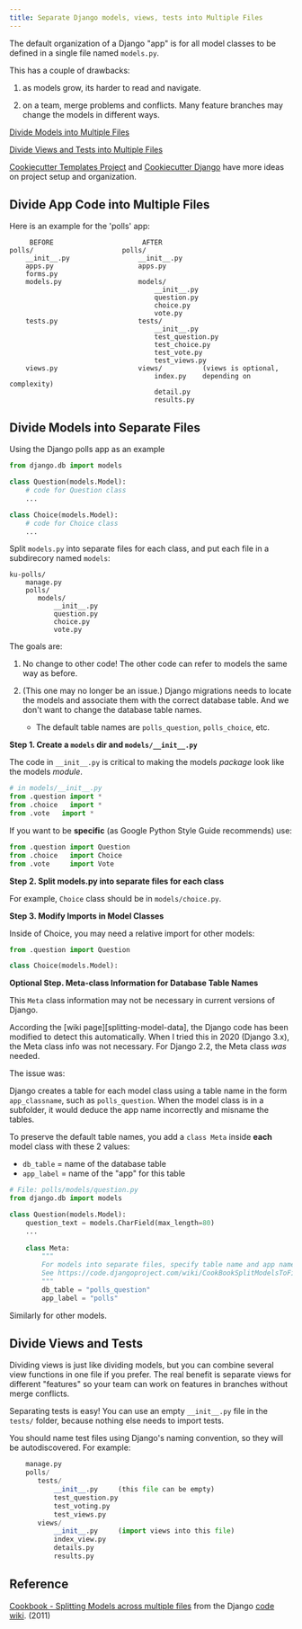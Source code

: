 ```yaml
---
title: Separate Django models, views, tests into Multiple Files
---
```


The default organization of a Django "app" is for all model classes
to be defined in a single file named `models.py`.

This has a couple of drawbacks:

1. as models grow, its harder to read and navigate.

2. on a team, merge problems and conflicts. Many feature branches may change the models in different ways. 

[Divide Models into Multiple Files](#divide-models-into-separate-files)

[Divide Views and Tests into Multiple Files](#divide-views-and-tests)

[Cookiecutter Templates Project](https://cookiecutter.io/templates)
and [Cookiecutter Django](https://github.com/cookiecutter/cookiecutter-django)
have more ideas on project setup and organization.



## Divide App Code into Multiple Files

Here is an example for the 'polls' app:

```
     BEFORE                      AFTER
polls/                      polls/
    __init__.py                 __init__.py
    apps.py                     apps.py
    forms.py
    models.py                   models/
                                    __init__.py
                                    question.py
                                    choice.py
                                    vote.py
    tests.py                    tests/
                                    __init__.py
                                    test_question.py
                                    test_choice.py
                                    test_vote.py
                                    test_views.py
    views.py                    views/          (views is optional,
                                    index.py    depending on complexity)
                                    detail.py
                                    results.py
```

## Divide Models into Separate Files

Using the Django polls app as an example

```python
from django.db import models

class Question(models.Model):
    # code for Question class
    ... 

class Choice(models.Model):
    # code for Choice class
    ... 
```

Split `models.py` into separate files for each class, and put each file in a subdirecory named `models`:

```
ku-polls/
    manage.py
    polls/
       models/
           __init__.py
           question.py
           choice.py
           vote.py
```

The goals are:

1. No change to other code! The other code can refer to models the same way as before. 

2. (This one may no longer be an issue.) Django migrations needs to locate the models and associate them with the correct database table.  And we don't want to change the database table names.
   - The default table names are `polls_question`, `polls_choice`, etc.


**Step 1.  Create a `models` dir and `models/__init__.py`**

The code in `__init__.py` is critical to making the models *package* look like the models *module*. 

```python
# in models/__init__.py
from .question import *
from .choice   import *
from .vote   import *
```
If you want to be **specific** (as Google Python Style Guide recommends) use:

```python
from .question import Question
from .choice   import Choice
from .vote     import Vote
```

**Step 2.  Split models.py into separate files for each class**

For example, `Choice` class should be in `models/choice.py`.

**Step 3. Modify Imports in Model Classes**

Inside of Choice, you may need a relative import for other models:

```python
from .question import Question

class Choice(models.Model):
```

**Optional Step. Meta-class Information for Database Table Names**

This `Meta` class information may not be necessary in current 
versions of Django.

According the [wiki page][splitting-model-data], the Django code has been modified to detect this automatically.  When I tried this in 2020 (Django 3.x), the Meta class info was not necessary.  For Django 2.2, the Meta class *was* needed. 

The issue was:

Django creates a table for each model class using a table name in the form `app_classname`, such as `polls_question`.  When the model class is in a subfolder, it would deduce the app name incorrectly and misname the tables.

To preserve the default table names,
you add a `class Meta` inside **each** model class with these 2 values: 

* `db_table` = name of the database table
* `app_label` = name of the "app" for this table

```python
# File: polls/models/question.py
from django.db import models

class Question(models.Model):
    question_text = models.CharField(max_length=80)
    ...
    
    class Meta:
        """
        For models into separate files, specify table name and app name.
        See https://code.djangoproject.com/wiki/CookBookSplitModelsToFiles
        """
        db_table = "polls_question"
        app_label = "polls"
```

Similarly for other models.


## Divide Views and Tests

Dividing views is just like dividing models, but you can combine several view functions in one file if you prefer.  The real benefit is separate views for different "features" so your team can work on features in branches without merge conflicts.

Separating tests is easy!  You can use an empty `__init__.py` file in the `tests/` folder, because nothing else needs to import tests.

You should name test files using Django's naming convention, so they will be autodiscovered.  For example:

```python
    manage.py
    polls/
       tests/
           __init__.py     (this file can be empty)
           test_question.py
           test_voting.py
           test_views.py
       views/
           __init__.py     (import views into this file)
           index_view.py
           details.py
           results.py
```


## Reference

[Cookbook - Splitting Models across multiple files][splitting-data-models] from the Django [code wiki][django-code-wiki]. (2011)

[splitting-data-models]: https://code.djangoproject.com/wiki/CookBookSplitModelsToFiles

[django-code-wiki]: https://code.djangoproject.com/wiki/
